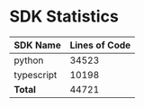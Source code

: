 # SDK Statistics

| SDK Name | Lines of Code |
| -------- | ------------- |
| python | 34523 |
| typescript | 10198 |
| **Total** | 44721 |
